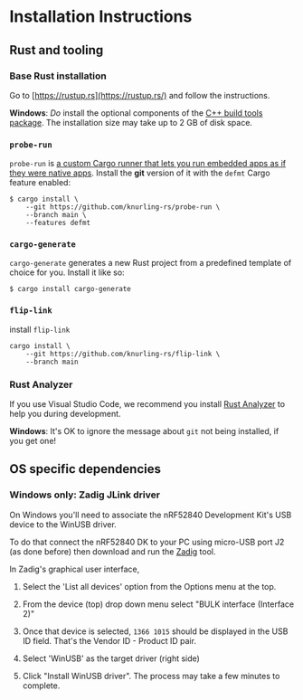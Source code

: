 # Installation Instructions

## Rust and tooling

### Base Rust installation

Go to [https://rustup.rs](https://rustup.rs/) and follow the instructions.

**Windows**: *Do* install the optional components of the [C++ build tools package](https://visualstudio.microsoft.com/visual-cpp-build-tools/). The installation size may take up to 2 GB of disk space.

### `probe-run`

`probe-run` is [a custom Cargo runner that lets you run embedded apps as if they were native apps][probe-run-post]. Install the **git** version of it with the `defmt` Cargo feature enabled:

[`probe-run`]: https://crates.io/crates/probe-run
[probe-run-post]: https://ferrous-systems.com/blog/probe-run/

~~~ console
$ cargo install \
    --git https://github.com/knurling-rs/probe-run \
    --branch main \
    --features defmt
~~~

### `cargo-generate`

`cargo-generate` generates a new Rust project from a predefined template of choice for you. Install it like so:

```console
$ cargo install cargo-generate
```

### `flip-link`

install `flip-link`

```console
cargo install \
    --git https://github.com/knurling-rs/flip-link \
    --branch main
````

### Rust Analyzer

If you use Visual Studio Code, we recommend you install [Rust Analyzer](https://marketplace.visualstudio.com/items?itemName=matklad.rust-analyzer) to help you during development.

**Windows**: It's OK to ignore the message about `git` not being installed, if you get one!

## OS specific dependencies

### Windows only: Zadig JLink driver

On Windows you'll need to associate the nRF52840 Development Kit's USB device to the WinUSB driver.

To do that connect the nRF52840 DK to your PC using micro-USB port J2 (as done before) then download and run the [Zadig] tool.

[Zadig]: https://zadig.akeo.ie/

In Zadig's graphical user interface,

1. Select the 'List all devices' option from the Options menu at the top.

2. From the device (top) drop down menu select "BULK interface (Interface 2)"

3. Once that device is selected, `1366 1015` should be displayed in the USB ID field. That's the Vendor ID - Product ID pair.

4. Select 'WinUSB' as the target driver (right side)

5. Click "Install WinUSB driver". The process may take a few minutes to complete.

